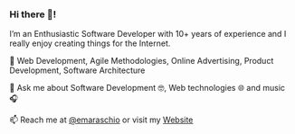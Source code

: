 ### Hi there 👋!

I’m an Enthusiastic Software Developer with 10+ years of experience and I really enjoy creating things for the Internet.

🧰 Web Development, Agile Methodologies, Online Advertising, Product Development, Software Architecture

💬 Ask me about Software Development 🤓, Web technologies 🌐 and music 🎧

📫 Reach me at [@emaraschio](https://twitter.com/emaraschio) or visit my [Website](https://maraschio.com/)

